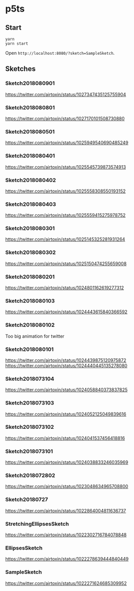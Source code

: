 # p5ts

## Start

```
yarn
yarn start
```

Open `http://localhost:8080/?sketch=SampleSketch`.

## Sketches

### Sketch2018080901

https://twitter.com/airtoxin/status/1027347435125755904

### Sketch2018080801

https://twitter.com/airtoxin/status/1027170101508730880

### Sketch2018080501

https://twitter.com/airtoxin/status/1025949540690485249

### Sketch2018080401

https://twitter.com/airtoxin/status/1025545739873574913

### Sketch2018080402

https://twitter.com/airtoxin/status/1025558308550193152

### Sketch2018080403

https://twitter.com/airtoxin/status/1025559415275978752

### Sketch2018080301

https://twitter.com/airtoxin/status/1025145325281931264

### Sketch2018080302

https://twitter.com/airtoxin/status/1025150474255659008

### Sketch2018080201

https://twitter.com/airtoxin/status/1024801162619277312

### Sketch2018080103

https://twitter.com/airtoxin/status/1024443615840366592

### Sketch2018080102

Too big animation for twitter

### Sketch2018080101

https://twitter.com/airtoxin/status/1024439875120975872
https://twitter.com/airtoxin/status/1024440445135278080

### Sketch2018073104

https://twitter.com/airtoxin/status/1024058840373837825

### Sketch2018073103

https://twitter.com/airtoxin/status/1024052125049839616

### Sketch2018073102

https://twitter.com/airtoxin/status/1024041537456418816

### Sketch2018073101

https://twitter.com/airtoxin/status/1024038833246035969

### Sketch2018072802

https://twitter.com/airtoxin/status/1023048634965708800

### Sketch20180727

https://twitter.com/airtoxin/status/1022864004811636737

### StretchingEllipsesSketch

https://twitter.com/airtoxin/status/1022302716784078848

### EllipsesSketch

https://twitter.com/airtoxin/status/1022278639444840449

### SampleSketch

https://twitter.com/airtoxin/status/1022271624685309952
